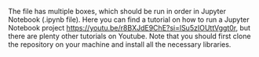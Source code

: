 The file has multiple boxes, which should be run in order in Jupyter Notebook (.ipynb file). Here you can find a tutorial on how to run a Jupyter Notebook project https://youtu.be/r8BXJdE9ChE?si=lSu5zIOUttVggt0r, but there are plenty other tutorials on Youtube. Note that you should first clone the repository on your machine and install all the necessary libraries. 
